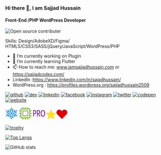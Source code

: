 ### Hi there 👋, I am Sajjad Hussain
#### Front-End /PHP WordPress Developer
![Open source contributer ](https://scontent.fisb4-1.fna.fbcdn.net/v/t1.0-9/10945718_1567826530122821_7816739552745214276_n.jpg?_nc_cat=109&_nc_sid=19026a&_nc_eui2=AeFdVtFcsoy2ftrzf4xwLf3MtSu66nH66vy1K7rqcfrq_PHAU0yoNOkUWj8xttnCEltB63bVydUKSS7NxXY1yWlD&_nc_ohc=zpodvO18xkEAX-EbDOC&_nc_ht=scontent.fisb4-1.fna&oh=f1e06571319c8ab97e779f0fc31943b7&oe=5FA75F91)



Skills: Design/AdobeXD/Figma/ HTML5/CSS3/SASS/jQuery/JavaScript/WordPress/PHP

- 🔭 I’m currently working on Plugin 
- 🌱 I’m currently learning Flutter
- 📫 How to reach me: www.iamsajjadhussain.com or https://sajjadcodes.com/ 
- LinkedIn :https://www.linkedin.com/in/sajadhussain/
- WordPress.org : https://profiles.wordpress.org/sajjadhussain2509


[<img src='https://cdn.jsdelivr.net/npm/simple-icons@3.0.1/icons/github.svg' alt='github' height='40'>](https://github.com/sajadhussain)  [<img src='https://cdn.jsdelivr.net/npm/simple-icons@3.0.1/icons/dev-dot-to.svg' alt='dev' height='40'>](https://dev.to/sajadhussain)  [<img src='https://cdn.jsdelivr.net/npm/simple-icons@3.0.1/icons/linkedin.svg' alt='linkedin' height='40'>](https://www.linkedin.com/in/sajadhussain/)  [<img src='https://cdn.jsdelivr.net/npm/simple-icons@3.0.1/icons/facebook.svg' alt='facebook' height='40'>](https://www.facebook.com/sajadhussainofficial)  [<img src='https://cdn.jsdelivr.net/npm/simple-icons@3.0.1/icons/instagram.svg' alt='instagram' height='40'>](https://www.instagram.com/sajadhussainofficial/)  [<img src='https://cdn.jsdelivr.net/npm/simple-icons@3.0.1/icons/twitter.svg' alt='twitter' height='40'>](https://twitter.com/asksajadhussain)  [<img src='https://cdn.jsdelivr.net/npm/simple-icons@3.0.1/icons/codepen.svg' alt='codepen' height='40'>](https://codepen.io/sajadhussain)  [<img src='https://cdn.jsdelivr.net/npm/simple-icons@3.0.1/icons/icloud.svg' alt='website' height='40'>](https://iamsajjadhussain.com/)  

<a href='https://archiveprogram.github.com/'><img src='https://raw.githubusercontent.com/acervenky/animated-github-badges/master/assets/acbadge.gif' width='40' height='40'></a> <a href='https://docs.github.com/en/developers'><img src='https://raw.githubusercontent.com/acervenky/animated-github-badges/master/assets/devbadge.gif' width='40' height='40'></a> <a href='https://github.com/pricing'><img src='https://raw.githubusercontent.com/acervenky/animated-github-badges/master/assets/pro.gif' width='40' height='40'></a><a href='https://stars.github.com/'><img src='https://raw.githubusercontent.com/acervenky/animated-github-badges/master/assets/starbadge.gif' width='35' height='35'></a><a href='https://docs.github.com/en/github/supporting-the-open-source-community-with-github-sponsors'><img src='https://raw.githubusercontent.com/acervenky/animated-github-badges/master/assets/sponsorbadge.gif' width='35' height='35'></a>

[![trophy](https://github-profile-trophy.vercel.app/?username=sajadhussain)](https://github.com/ryo-ma/github-profile-trophy)

[![Top Langs](https://github-readme-stats.vercel.app/api/top-langs/?username=sajadhussain)](https://github.com/anuraghazra/github-readme-stats)

![GitHub stats](https://github-readme-stats.vercel.app/api?username=sajadhussain&show_icons=true)  













